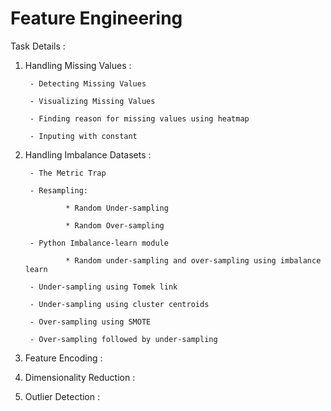 # Feature Engineering

Task Details :

1. Handling Missing Values :

        - Detecting Missing Values

        - Visualizing Missing Values

        - Finding reason for missing values using heatmap

        - Inputing with constant

2. Handling Imbalance Datasets :

        - The Metric Trap

        - Resampling:

                * Random Under-sampling

                * Random Over-sampling

        - Python Imbalance-learn module

                * Random under-sampling and over-sampling using imbalance learn

        - Under-sampling using Tomek link

        - Under-sampling using cluster centroids

        - Over-sampling using SMOTE

        - Over-sampling followed by under-sampling

3. Feature Encoding :

4. Dimensionality Reduction :

5. Outlier Detection :